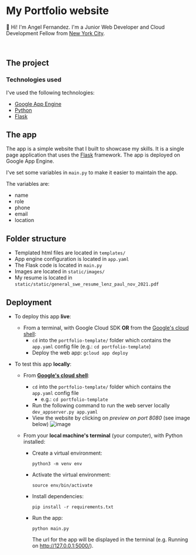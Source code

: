 # My Portfolio website


<!-- TODO: Insert the link in between the parenthesis -->
👋  Hi! I'm Angel Fernandez. I'm a Junior Web Developer and Cloud Development Fellow from [New York City](https://www.google.com/maps/place/New+York,+NY/@40.6971494,-74.2598645,10z/data=!3m1!4b1!4m5!3m4!1s0x89c24fa5d33f083b:0xc80b8f06e177fe62!8m2!3d40.7127753!4d-74.0059728?hl=en).  
<!-- 
This is the repository for [my portfolio](https://lenzpaul.dev/).  -->

<br>

## The project
### Technologies used
I've used the following technologies:
- [Google App Engine](https://cloud.google.com/appengine/docs/overview)
- [Python](https://www.python.org/)
- [Flask](https://flask.palletsprojects.com/)

## The app
The app is a simple website that I built to showcase my skills. It is a single page application that uses the [Flask](https://flask.palletsprojects.com/) framework. The app is deployed on Google App Engine. 

I've set some variables in `main.py` to make it easier to maintain the app. 

The variables are: 
- name
- role
- phone
- email
- location

## Folder structure
- Templated html files are located in `templates/`
- App engine configuration is located in `app.yaml` 
- The Flask code is located in `main.py`
- Images are located in `static/images/`
- My resume is located in `static/static/general_swe_resume_lenz_paul_nov_2021.pdf`

## Deployment
- To deploy this app **live**:
  - From a terminal, with Google Cloud SDK **OR** from the [Google's cloud shell](https://shell.cloud.google.com/):
      - `cd` into the `portfolio-template/` folder which contains the `app.yaml` config file (e.g.: `cd portfolio-template`)
      - Deploy the web app: `gcloud app deploy`

- To test this app **locally**:
  - From **[Google's cloud shell](https://shell.cloud.google.com/)**:
    - `cd` into the `portfolio-template/` folder which contains the `app.yaml` config file
      -   e.g.: `cd portfolio-template`
    - Run the following command to run the web server locally `dev_appserver.py app.yaml`
    - View the website by clicking on *preview on port 8080* (see image below) 
     ![image](https://user-images.githubusercontent.com/34327253/151443857-58edd60d-0731-4cc9-b963-48ba245fafde.png)


  - From your **local machine's terminal** (your computer), with Python installed:
    - Create a virtual environment:
      ```
      python3 -m venv env
      ```  
    - Activate the virtual environment:
        ```
        source env/bin/activate
        ```
    - Install dependencies:
        ```
        pip install -r requirements.txt
        ```
    - Run the app:
        ```
        python main.py
        ```
        The url for the app will be displayed in the terminal (e.g.  Running on http://127.0.0.1:5000/).
